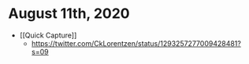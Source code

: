 # August 11th, 2020
- [[Quick Capture]]
    - https://twitter.com/CkLorentzen/status/1293257277009428481?s=09


